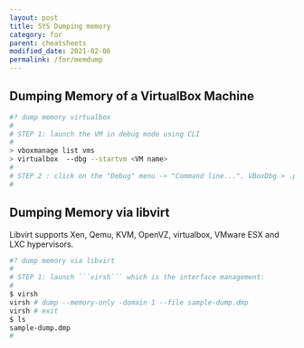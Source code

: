 ```yaml
---
layout: post
title: SYS Dumping memory
category: for
parent: cheatsheets
modified_date: 2021-02-06
permalink: /for/memdump
---
```


## Dumping Memory of a VirtualBox Machine
```sh
#? dump memory virtualbox
#
# STEP 1: launch the VM in debug mode using CLI
#
> vboxmanage list vms
> virtualbox  --dbg --startvm <VM name>
#
# STEP 2 : click on the "Debug" menu -> "Command line...". VBoxDbg > .pgmphystofile   <VM name>.mm
#

```
## Dumping Memory via libvirt

Libvirt supports Xen, Qemu, KVM, OpenVZ, virtualbox, VMware ESX and LXC hypervisors.

```sh
#? dump memory via libvirt
#
# STEP 1: launch ```virsh``` which is the interface management:
#
$ virsh
virsh # dump --memory-only -domain 1 --file sample-dump.dmp
virsh # exit
$ ls
sample-dump.dmp
#

```